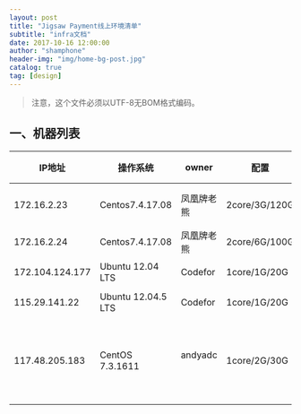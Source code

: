 ```yaml
---
layout: post
title: "Jigsaw Payment线上环境清单"
subtitle: "infra文档"
date: 2017-10-16 12:00:00
author: "shamphone"
header-img: "img/home-bg-post.jpg"
catalog: true
tag: [design]
---
```


> 注意，这个文件必须以UTF-8无BOM格式编码。



## 一、机器列表


| IP地址      | 操作系统                   | owner              | 配置             | 状态                   |
|-------------|----------------------------|--------------------|------------------|------------------------|
| 172.16.2.23 | Centos7.4.17.08            | 凤凰牌老熊         | 2core/3G/120G    | 待装机                 |
| 172.16.2.24 | Centos7.4.17.08            | 凤凰牌老熊         | 2core/6G/100G    | 可用                   |
| 172.104.124.177 | Ubuntu 12.04 LTS            | Codefor         | 1core/1G/20G    | 可用                   |
| 115.29.141.22 | Ubuntu 12.04.5 LTS            | Codefor         | 1core/1G/20G    | 可用                   |
| 117.48.205.183 | CentOS 7.3.1611            | andyadc         | 1core/2G/30G    | 可用                   |
